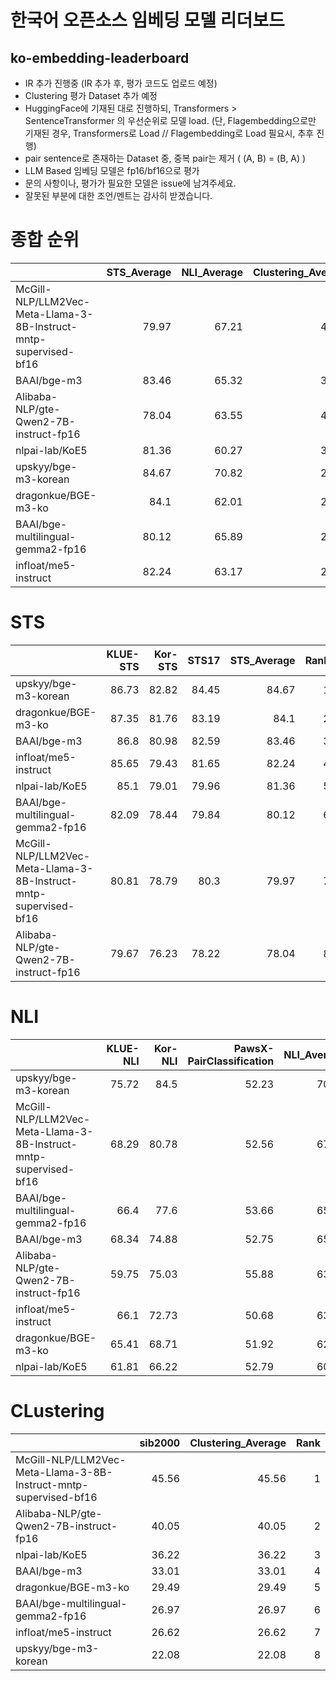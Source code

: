 
# 한국어 오픈소스 임베딩 모델 리더보드
## ko-embedding-leaderboard

- IR 추가 진행중 (IR 추가 후, 평가 코드도 업로드 예정)
- Clustering 평가 Dataset 추가 예정 
- HuggingFace에 기재된 대로 진행하되, Transformers > SentenceTransformer 의 우선순위로 모델 load.
  (단, Flagembedding으로만 기재된 경우, Transformers로 Load  //  Flagembedding로 Load 필요시, 추후 진행)
- pair sentence로 존재하는 Dataset 중, 중복 pair는 제거 ( (A, B) = (B, A) )
- LLM Based 임베딩 모델은 fp16/bf16으로 평가
- 문의 사항이나, 평가가 필요한 모델은 issue에 남겨주세요.
- 잘못된 부분에 대한 조언/멘트는 감사히 받겠습니다.

# 종합 순위
|                                                                  |   STS_Average |   NLI_Average |   Clustering_Average |   Average |   Rank |
|:-----------------------------------------------------------------|--------------:|--------------:|---------------------:|----------:|-------:|
| McGill-NLP/LLM2Vec-Meta-Llama-3-8B-Instruct-mntp-supervised-bf16 |         79.97 |         67.21 |                45.56 |     64.25 |      1 |
| BAAI/bge-m3                                                      |         83.46 |         65.32 |                33.01 |     60.6  |      2 |
| Alibaba-NLP/gte-Qwen2-7B-instruct-fp16                           |         78.04 |         63.55 |                40.05 |     60.55 |      3 |
| nlpai-lab/KoE5                                                   |         81.36 |         60.27 |                36.22 |     59.28 |      4 |
| upskyy/bge-m3-korean                                             |         84.67 |         70.82 |                22.08 |     59.19 |      5 |
| dragonkue/BGE-m3-ko                                              |         84.1  |         62.01 |                29.49 |     58.53 |      6 |
| BAAI/bge-multilingual-gemma2-fp16                                |         80.12 |         65.89 |                26.97 |     57.66 |      7 |
| infloat/me5-instruct                                             |         82.24 |         63.17 |                26.62 |     57.34 |      8 |

#
#
#

# STS
|                                                                  |   KLUE-STS |   Kor-STS |   STS17 |   STS_Average |   Rank |
|:-----------------------------------------------------------------|-----------:|----------:|--------:|--------------:|-------:|
| upskyy/bge-m3-korean                                             |      86.73 |     82.82 |   84.45 |         84.67 |      1 |
| dragonkue/BGE-m3-ko                                              |      87.35 |     81.76 |   83.19 |         84.1  |      2 |
| BAAI/bge-m3                                                      |      86.8  |     80.98 |   82.59 |         83.46 |      3 |
| infloat/me5-instruct                                             |      85.65 |     79.43 |   81.65 |         82.24 |      4 |
| nlpai-lab/KoE5                                                   |      85.1  |     79.01 |   79.96 |         81.36 |      5 |
| BAAI/bge-multilingual-gemma2-fp16                                |      82.09 |     78.44 |   79.84 |         80.12 |      6 |
| McGill-NLP/LLM2Vec-Meta-Llama-3-8B-Instruct-mntp-supervised-bf16 |      80.81 |     78.79 |   80.3  |         79.97 |      7 |
| Alibaba-NLP/gte-Qwen2-7B-instruct-fp16                           |      79.67 |     76.23 |   78.22 |         78.04 |      8 |


# NLI
|                                                                  |   KLUE-NLI |   Kor-NLI |   PawsX-PairClassification |   NLI_Average |   Rank |
|:-----------------------------------------------------------------|-----------:|----------:|---------------------------:|--------------:|-------:|
| upskyy/bge-m3-korean                                             |      75.72 |     84.5  |                      52.23 |         70.82 |      1 |
| McGill-NLP/LLM2Vec-Meta-Llama-3-8B-Instruct-mntp-supervised-bf16 |      68.29 |     80.78 |                      52.56 |         67.21 |      2 |
| BAAI/bge-multilingual-gemma2-fp16                                |      66.4  |     77.6  |                      53.66 |         65.89 |      3 |
| BAAI/bge-m3                                                      |      68.34 |     74.88 |                      52.75 |         65.32 |      4 |
| Alibaba-NLP/gte-Qwen2-7B-instruct-fp16                           |      59.75 |     75.03 |                      55.88 |         63.55 |      5 |
| infloat/me5-instruct                                             |      66.1  |     72.73 |                      50.68 |         63.17 |      6 |
| dragonkue/BGE-m3-ko                                              |      65.41 |     68.71 |                      51.92 |         62.01 |      7 |
| nlpai-lab/KoE5                                                   |      61.81 |     66.22 |                      52.79 |         60.27 |      8 |

# CLustering
|                                                                  |   sib2000 |   Clustering_Average |   Rank |
|:-----------------------------------------------------------------|----------:|---------------------:|-------:|
| McGill-NLP/LLM2Vec-Meta-Llama-3-8B-Instruct-mntp-supervised-bf16 |     45.56 |                45.56 |      1 |
| Alibaba-NLP/gte-Qwen2-7B-instruct-fp16                           |     40.05 |                40.05 |      2 |
| nlpai-lab/KoE5                                                   |     36.22 |                36.22 |      3 |
| BAAI/bge-m3                                                      |     33.01 |                33.01 |      4 |
| dragonkue/BGE-m3-ko                                              |     29.49 |                29.49 |      5 |
| BAAI/bge-multilingual-gemma2-fp16                                |     26.97 |                26.97 |      6 |
| infloat/me5-instruct                                             |     26.62 |                26.62 |      7 |
| upskyy/bge-m3-korean                                             |     22.08 |                22.08 |      8 |




